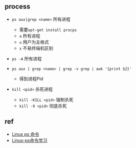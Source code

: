 ## process
  <!-- process   -->
+ `ps aux|grep <name>` 所有进程
    + 需要`apt-get install procps`
    + `a` 所有进程
    + `u` 用户为主格式
    + `x` 不易终端机区别

+ `ps -A` 所有进程

+ `ps aux | grep <name> | grep -v grep | awk '{print $2}'`
    + 得到进程Pid

+ `kill <pid>` 杀死进程
    + `kill -KILL <pid>` 强制杀死
    + `kill -9 <pid>` 彻底杀死


## ref

+ [Linux ps 命令](https://www.runoob.com/linux/linux-comm-ps.html)
+ [Linux-ps命令学习](https://www.jianshu.com/p/943b90150c10)
